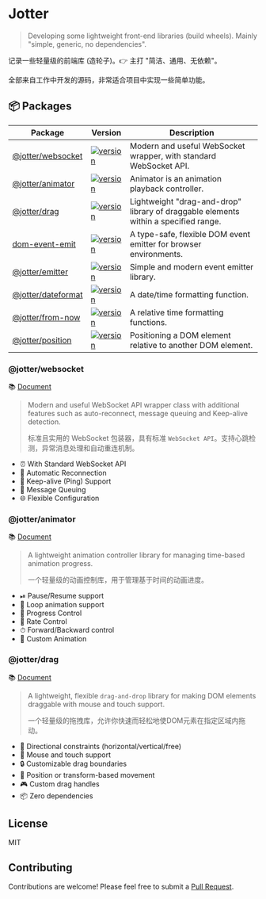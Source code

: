 # Jotter

> Developing some lightweight front-end libraries (build wheels). Mainly "simple, generic, no dependencies".

记录一些轻量级的前端库 (造轮子)。👉 主打 "简洁、通用、无依赖"。

全部来自工作中开发的源码，非常适合项目中实现一些简单功能。

## 📦 Packages

| Package                                                                             | Version                                                                                                                           | Description                                                                         |
| ----------------------------------------------------------------------------------- | --------------------------------------------------------------------------------------------------------------------------------- | ----------------------------------------------------------------------------------- |
| [@jotter/websocket](https://github.com/Marinerer/jotter/tree/main/libs/websocket)   | [![version](https://img.shields.io/npm/v/@jotter/websocket?style=flat-square)](https://www.npmjs.com/package/@jotter/websocket)   | Modern and useful WebSocket wrapper, with standard WebSocket API.                   |
| [@jotter/animator](https://github.com/Marinerer/jotter/tree/main/libs/Animator)     | [![version](https://img.shields.io/npm/v/@jotter/animator?style=flat-square)](https://www.npmjs.com/package/@jotter/animator)     | Animator is an animation playback controller.                                       |
| [@jotter/drag](https://github.com/Marinerer/jotter/tree/main/libs/Drag)             | [![version](https://img.shields.io/npm/v/@jotter/drag?style=flat-square)](https://www.npmjs.com/package/@jotter/animator)         | Lightweight "drag-and-drop" library of draggable elements within a specified range. |
| [dom-event-emit](https://github.com/Marinerer/jotter/tree/main/libs/domEmit)        | [![version](https://img.shields.io/npm/v/dom-event-emit?style=flat-square)](https://www.npmjs.com/package/dom-event-emit)         | A type-safe, flexible DOM event emitter for browser environments.                   |
| [@jotter/emitter](https://github.com/Marinerer/jotter/tree/main/libs/emitter)       | [![version](https://img.shields.io/npm/v/@jotter/emitter?style=flat-square)](https://www.npmjs.com/package/@jotter/emitter)       | Simple and modern event emitter library.                                            |
| [@jotter/dateformat](https://github.com/Marinerer/jotter/tree/main/libs/dateFormat) | [![version](https://img.shields.io/npm/v/@jotter/dateformat?style=flat-square)](https://www.npmjs.com/package/@jotter/dateformat) | A date/time formatting function.                                                    |
| [@jotter/from-now](https://github.com/Marinerer/jotter/tree/main/libs/fromNow)      | [![version](https://img.shields.io/npm/v/@jotter/from-now?style=flat-square)](https://www.npmjs.com/package/@jotter/from-now)     | A relative time formatting functions.                                               |
| [@jotter/position](https://github.com/Marinerer/jotter/tree/main/libs/position)     | [![version](https://img.shields.io/npm/v/@jotter/position?style=flat-square)](https://www.npmjs.com/package/@jotter/position)     | Positioning a DOM element relative to another DOM element.                          |

### @jotter/websocket

📚 [Document](./libs/websocket/README.md)

> Modern and useful WebSocket API wrapper class with additional features such as auto-reconnect, message queuing and Keep-alive detection.
>
> 标准且实用的 WebSocket 包装器，具有标准 `WebSocket API`。支持心跳检测，异常消息处理和自动重连机制。

- ⏰ With Standard WebSocket API
- 🧬 Automatic Reconnection
- 💓 Keep-alive (Ping) Support
- 📮 Message Queuing
- 🌐 Flexible Configuration

### @jotter/animator

📚 [Document](./libs/Animator/README.md)

> A lightweight animation controller library for managing time-based animation progress.
>
> 一个轻量级的动画控制库，用于管理基于时间的动画进度。

- ⏯ Pause/Resume support
- 🔄 Loop animation support
- 🚥 Progress Control
- 🚌 Rate Control
- ⏱ Forward/Backward control
- 🎯 Custom Animation

### @jotter/drag

📚 [Document](./libs/Drag/README.md)

> A lightweight, flexible `drag-and-drop` library for making DOM elements draggable with mouse and touch support.
>
> 一个轻量级的拖拽库，允许你快速而轻松地使DOM元素在指定区域内拖动。

- 🎯 Directional constraints (horizontal/vertical/free)
- 📱 Mouse and touch support
- 🔒 Customizable drag boundaries
- 🎨 Position or transform-based movement
- 🎮 Custom drag handles
- 📦 Zero dependencies

## License

MIT

## Contributing

Contributions are welcome! Please feel free to submit a [Pull Request](https://github.com/Marinerer/jotter/pulls).
